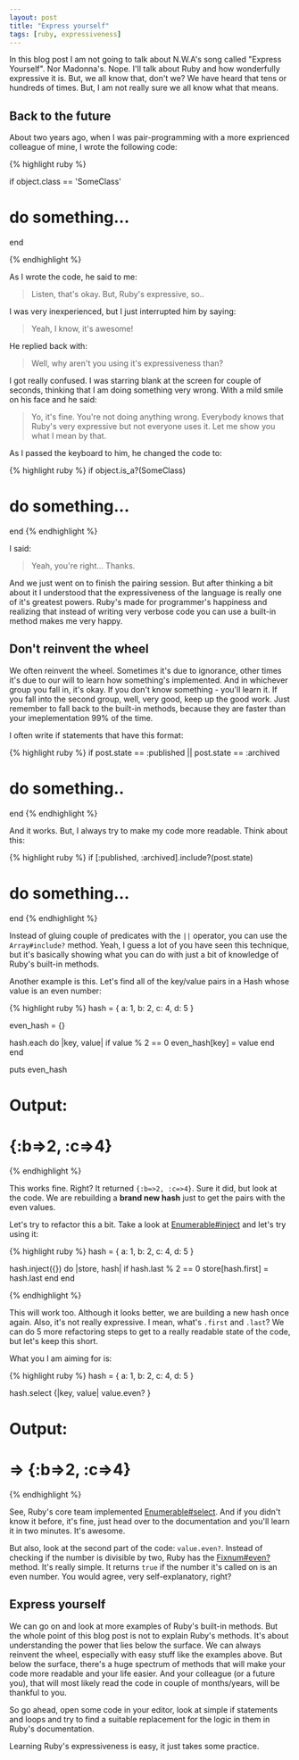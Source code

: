 ```yaml
---
layout: post
title: "Express yourself"
tags: [ruby, expressiveness]
---
```


In this blog post I am not going to talk about N.W.A's song called "Express Yourself". 
Nor Madonna's. Nope. I'll talk about Ruby and how wonderfully expressive it is. But,
we all know that, don't we? We have heard that tens or hundreds of times. But, I am 
not really sure we all know what that means. 

## Back to the future

About two years ago, when I was pair-programming with a more exprienced colleague of mine, 
I wrote the following code:

{% highlight ruby %}

if object.class == 'SomeClass'
  # do something...
end

{% endhighlight %}

As I wrote the code, he said to me:

<blockquote>
  Listen, that's okay. But, Ruby's expressive, so..
</blockquote>

I was very inexperienced, but I just interrupted him by saying:

<blockquote>
  Yeah, I know, it's awesome!
</blockquote>

He replied back with:

<blockquote>
  Well, why aren't you using it's expressiveness than?
</blockquote>

I got really confused. I was starring blank at the screen for couple of seconds,
thinking that I am doing something very wrong.  With a mild smile on his face and he said:

<blockquote>
  Yo, it's fine. You're not doing anything wrong. Everybody knows that Ruby's very
  expressive but not everyone uses it. Let me show you what I mean by that.
</blockquote>

As I passed the keyboard to him, he changed the code to:

{% highlight ruby %}
if object.is_a?(SomeClass)
  # do something...
end
{% endhighlight %}

I said:

<blockquote>
  Yeah, you're right... Thanks.
</blockquote>

And we just went on to finish the pairing session. But after thinking a bit about it
I understood that the expressiveness of the language is really one of it's greatest
powers. Ruby's made for programmer's happiness and realizing that instead of 
writing very verbose code you can use a built-in method makes me very happy.

## Don't reinvent the wheel

We often reinvent the wheel. Sometimes it's due to ignorance, other times it's due
to our will to learn how something's implemented. And in whichever group you fall in,
it's okay. If you don't know something - you'll learn it. If you fall into the second
group, well, very good, keep up the good work. Just remember to fall back to the 
built-in methods, because they are faster than your imeplementation 99% of the time.

I often write if statements that have this format:

{% highlight ruby %}
if post.state == :published || post.state == :archived
  # do something..
end
{% endhighlight %}

And it works. But, I always try to make my code more readable. Think about this:

{% highlight ruby %}
if [:published, :archived].include?(post.state)
  # do something...
end
{% endhighlight %}

Instead of gluing couple of predicates with the `||` operator, you can use the
`Array#include?` method. Yeah, I guess a lot of you have seen this technique,
but it's basically showing what you can do with just a bit of knowledge of Ruby's
built-in methods.

Another example is this. Let's find all of the key/value pairs in a Hash whose
value is an even number:

{% highlight ruby %}
hash = { a: 1, b: 2, c: 4, d: 5 }

even_hash = {}

hash.each do |key, value| 
  if value % 2 == 0
    even_hash[key] = value
  end
end

puts even_hash

# Output:
# {:b=>2, :c=>4}
{% endhighlight %}

This works fine. Right? It returned `{:b=>2, :c=>4}`. Sure it did, but look 
at the code. We are rebuilding a **brand new hash** just to get the pairs with
the even values. 

Let's try to refactor this a bit. Take a look at [Enumerable#inject](http://ruby-doc.org/core-2.2.3/Enumerable.html#method-i-inject) and let's try using it:

{% highlight ruby %}
hash = { a: 1, b: 2, c: 4, d: 5 }

hash.inject({}) do |store, hash|
  if hash.last % 2 == 0
    store[hash.first] = hash.last 
  end
end

{% endhighlight %}

This will work too. Although it looks better, we are building a new hash once again. 
Also, it's not really expressive. I mean, what's `.first` and `.last`? 
We can do 5 more refactoring steps to get to a really readable state of the code, 
but let's keep this short.

What you I am aiming for is:

{% highlight ruby %}
hash = { a: 1, b: 2, c: 4, d: 5 }

hash.select {|key, value| value.even? }

# Output:
# => {:b=>2, :c=>4}
{% endhighlight %}

See, Ruby's core team implemented [Enumerable#select](http://ruby-doc.org/core-2.2.3/Enumerable.html#method-i-select).
And if you didn't know it before, it's fine, just head over to the documentation 
and you'll learn it in two minutes. It's awesome. 

But also, look at the second part of the code: `value.even?`. Instead of checking
if the number is divisible by two, Ruby has the [Fixnum#even?](http://ruby-doc.org/core-2.2.0/Fixnum.html#method-i-even-3F) method. It's really simple. It returns `true` if the number it's called on 
is an even number. You would agree, very self-explanatory, right?

## Express yourself

We can go on and look at more examples of Ruby's built-in methods. But the whole 
point of this blog post is not to explain Ruby's methods. It's about understanding
the power that lies below the surface. We can always reinvent the wheel, especially
with easy stuff like the examples above. But below the surface, there's a huge spectrum
of methods that will make your code more readable and your life easier. And your 
colleague (or a future you), that will most likely read the code in couple of months/years,
will be thankful to you. 

So go ahead, open some code in your editor, look at simple if statements and loops 
and try to find a suitable replacement for the logic in them in Ruby's documentation.

Learning Ruby's expressiveness is easy, it just takes some practice.

